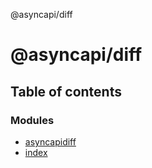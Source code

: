 @asyncapi/diff

# @asyncapi/diff

## Table of contents

### Modules

- [asyncapidiff](modules/asyncapidiff.md)
- [index](modules/index.md)
